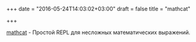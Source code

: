 +++
date = "2016-05-24T14:03:02+03:00"
draft = false
title = "mathcat"

+++

<p><a href="https://github.com/soudy/mathcat">mathcat</a> -&nbsp;Простой REPL для несложных математических выражений.</p>

